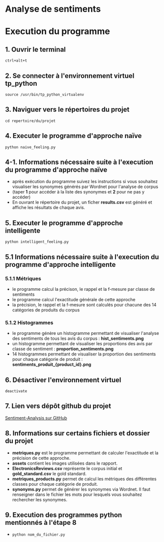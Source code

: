 # Analyse de sentiments
# Execution du programme


## 1. Ouvrir  le terminal 
`ctrl+alt+t`

## 2. Se connecter à l'environnement virtuel tp_python
`source /usr/bin/tp_python_virtualenv`

## 3. Naviguer vers le répertoires du projet
`cd repertoire/du/projet`

## 4. Executer le programme d'approche naïve
`python naive_feeling.py`

## 4-1. Informations nécessaire suite à l'execution du programme d'approche naïve
- après exécution du programme suivez les instructions si
vous souhaitez visualiser les synonymes générés par Wordnet 
pour l'analyse de corpus
- (taper **1** pour accéder à la liste des synonymes et **2** pour ne pas y accéder)
- En ouvrant le répertoire du projet, un ficher **results.csv**
est généré et affiche les résultats de chaque avis.

## 5. Executer le programme d'approche intelligente
`python intelligent_feeling.py`

## 5.1  Informations nécessaire suite à l'execution du programme d'approche intelligente

### 5.1.1 Métriques
- le programme calcul la précison, le rappel et la f-mesure par classe de sentiments
- le programme calcul l'exactitude générale de cette approche
- la précision, le rappel et la f-mesure sont calculés pour chacune des 14 catégories de produits du corpus

### 5.1.2 Histogrammes
- le programme génère un histogramme permettant de visualiser l'analyse des sentiments de tous les avis du corpus : **hist_sentiments.png**
- un histogramme permettant de visualiser les proportions des avis par classe de sentiment : **proportion_sentiments.png**
- 14 histogrammes permettant de visualiser la proportion des sentiments pour chaque catégorie de produit : **sentiments_produit_{product_id}.png**

## 6. Désactiver l'environnement virtuel
`deactivate`

## 7. Lien vers dépôt github du projet
[Sentiment-Analysis sur GitHub](https://github.com/deodat04/sentiment-analysis.git)


## 8. Informations sur certains fichiers et dossier du projet
- **metriques.py** est le programme permettant de calculer l'exactitude et la précision de cette approche.
- **assets** contient les images utilisées dans le rapport.
- **ElectronicsReviews.csv** représente le corpus initial et **gold_standard.csv** le gold standard.
- **metriques_products.py** permet de calcul les métriques des différentes classes pour chaque catégorie de produit.
- **synonyms.py** permet de générer les synonymes via Wordnet. Il faut renseigner dans le fichier les mots pour lesquels vous souhaitez rechercher les synonymes.


## 9. Execution des programmes python mentionnés à l'étape 8
- `python nom_du_fichier.py`